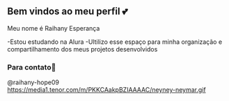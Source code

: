 ## Bem vindos ao meu perfil 💕

Meu nome é Raihany Esperança 

-Estou estudando na Alura
-Ultilizo esse espaço para minha organização e compartilhamento dos meus projetos 
desenvolvidos
### Para contato📧

@raihany-hope09
https://media1.tenor.com/m/PKKCAakpBZIAAAAC/neyney-neymar.gif
